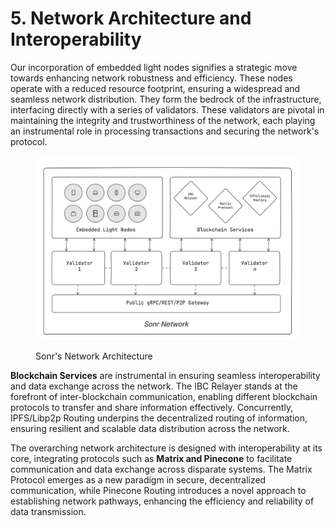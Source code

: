 # 5. Network Architecture and Interoperability

Our incorporation of embedded light nodes signifies a strategic move towards enhancing network robustness and efficiency. These nodes operate with a reduced resource footprint, ensuring a widespread and seamless network distribution. They form the bedrock of the infrastructure, interfacing directly with a series of validators. These validators are pivotal in maintaining the integrity and trustworthiness of the network, each playing an instrumental role in processing transactions and securing the network's protocol.

<div data-full-width="true">

<figure><img src="../../.gitbook/assets/image (6).png" alt=""><figcaption><p>Sonr's Network Architecture</p></figcaption></figure>

</div>

**Blockchain Services** are instrumental in ensuring seamless interoperability and data exchange across the network. The IBC Relayer stands at the forefront of inter-blockchain communication, enabling different blockchain protocols to transfer and share information effectively. Concurrently, IPFS/Libp2p Routing underpins the decentralized routing of information, ensuring resilient and scalable data distribution across the network.

The overarching network architecture is designed with interoperability at its core, integrating protocols such as **Matrix and Pinecone** to facilitate communication and data exchange across disparate systems. The Matrix Protocol emerges as a new paradigm in secure, decentralized communication, while Pinecone Routing introduces a novel approach to establishing network pathways, enhancing the efficiency and reliability of data transmission.
